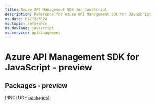 ```yaml
---
title: Azure API Management SDK for JavaScript
description: Reference for Azure API Management SDK for JavaScript
ms.date: 02/13/2024
ms.topic: reference
ms.devlang: javascript
ms.service: apimanagement
---
```

# Azure API Management SDK for JavaScript - preview
## Packages - preview
[!INCLUDE [packages](api-management-index.md)]